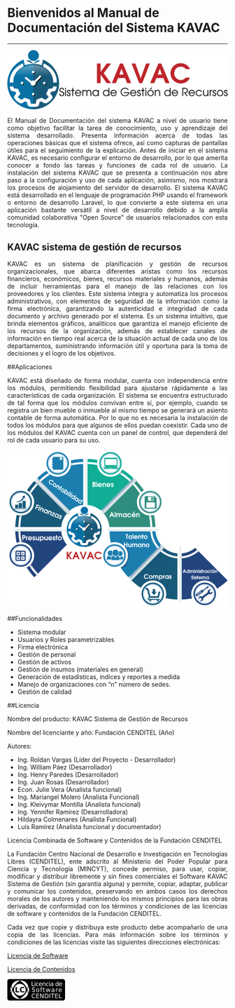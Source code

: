 # Bienvenidos al Manual de Documentación  del Sistema KAVAC
***********************************************************
<div style="text-align: justify;">

![Screenshot](img/logokavac.png#imagen)


El Manual de Documentación del sistema KAVAC a nivel de usuario tiene como objetivo facilitar la tarea de conocimiento, uso y aprendizaje del sistema desarrollado. Presenta información acerca de todas las operaciones básicas que el sistema ofrece, así como capturas de pantallas útiles para el seguimiento de la explicación. Antes de iniciar en el sistema KAVAC, es necesario configurar el entorno de desarrollo, por lo que amerita conocer a fondo las tareas y funciones de cada rol de usuario. La instalación del sistema KAVAC que se presenta a continuación nos abre paso  a la configuración y uso de cada aplicación, asimismo, nos mostrará los procesos de  alojamiento del servidor de desarrollo. El sistema KAVAC está desarrollado en el lenguaje de programación PHP  usando el framework o entorno de desarrollo Laravel, lo que convierte a este sistema en una aplicación bastante versátil a nivel de desarrollo debido a la amplia comunidad colaborativa "Open Source" de usuarios relacionados con esta tecnología.


## KAVAC sistema de gestión de recursos


  KAVAC es un sistema de planificación y gestión de recursos organizacionales, que abarca diferentes aristas como los recursos financieros, económicos, bienes, recursos materiales y humanos, además de incluir herramientas para el manejo de las relaciones con los proveedores y los clientes.   Este sistema integra y automatiza los procesos administrativos, con elementos de seguridad de la información como la firma electrónica, garantizando la autenticidad e integridad de cada documento y archivo generado por el sistema.    Es un sistema intuitivo, que brinda elementos gráficos, analíticos que garantiza el manejo eficiente de los recursos de la organización, además de establecer canales de información en tiempo real acerca de la situación actual de cada uno de los departamentos, suministrando información útil y oportuna para la toma de decisiones y el logro de los objetivos.


##Aplicaciones


KAVAC está diseñado de forma modular, cuenta con independencia entre los módulos, permitiendo  flexibilidad para ajustarse rápidamente a las características de cada organización. El sistema se encuentra estructurado de tal forma que los módulos convivan entre sí,  por ejemplo, cuando se registra un bien  mueble o inmueble al mismo tiempo se generará un asiento contable de forma automática. Por lo que no es necesaria la instalación de todos los módulos para que algunos de ellos puedan coexistir.   Cada uno de los módulos del KAVAC cuenta con un panel de control, que dependerá del rol de cada usuario para su uso. 


![Screenshot](img/infografia-aplicaciones.png#imagen)


##Funcionalidades 

- Sistema modular 
- Usuarios y Roles parametrizables
- Firma electrónica
- Gestión de personal 
- Gestión de activos
- Gestión de insumos (materiales en general)
- Generación de estadísticas, índices y reportes a medida
- Manejo de organizaciones con “n” número de sedes. 
- Gestión de calidad 

##Licencia

Nombre del producto: KAVAC Sistema de Gestión de Recursos

   Nombre del licenciante y año: Fundación CENDITEL (Año)

   Autores: 
   
   - Ing. Roldan Vargas (Líder del Proyecto - Desarrollador)                      
   - Ing. William Páez (Desarrollador)                                             
   - Ing. Henry Paredes (Desarrollador)                                             
   - Ing. Juan Rosas (Desarrollador) 
   - Econ. Julie Vera (Analista funcional) 
   - Ing. Mariangel Molero (Analista Funcional) 
   - Ing. Kleivymar Montilla (Analista funcional) 
   - Ing. Yennifer Ramírez (Desarrolladora)
   - Hildayra Colmenares (Analista Funcional)
   - Luis Ramírez (Analista funcional y documentador)

Licencia Combinada de Software y Contenidos de la Fundación CENDITEL   


La Fundación Centro Nacional de Desarrollo e Investigación en Tecnologías Libres (CENDITEL), ente adscrito al Ministerio del Poder Popular para  Ciencia y Tecnología (MINCYT), concede permiso, para usar, copiar, modificar y distribuir libremente y sin fines comerciales el Software KAVAC Sistema de Gestión (sin garantía alguna) y permite, copiar, adaptar, publicar y comunicar los contenidos, preservando en ambos casos los derechos morales de los autores y manteniendo los mismos principios para las obras derivadas, de conformidad con los términos y condiciones de las licencias de software y contenidos de la Fundación CENDITEL.



Cada vez que copie y distribuya este producto debe acompañarlo de una copia de las licencias. Para más información sobre los términos y condiciones de las licencias visite las siguientes direcciones electrónicas:  


[Licencia de Software]( http://conocimientolibre.cenditel.gob.ve/licencia-de-software-v-1-3/)

[Licencia de Contenidos]( http://conocimientolibre.cenditel.gob.ve/licencias/)

![Screenshot](img/licencia.png)

</div>




